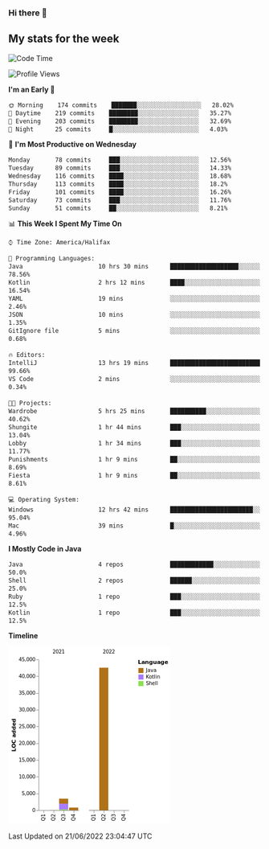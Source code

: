 ### Hi there 👋

## My stats for the week
<!--START_SECTION:waka-->
![Code Time](http://img.shields.io/badge/Code%20Time-287%20hrs%2021%20mins-blue)

![Profile Views](http://img.shields.io/badge/Profile%20Views-0-blue)

**I'm an Early 🐤** 

```text
🌞 Morning    174 commits    ███████░░░░░░░░░░░░░░░░░░   28.02% 
🌆 Daytime    219 commits    ████████░░░░░░░░░░░░░░░░░   35.27% 
🌃 Evening    203 commits    ████████░░░░░░░░░░░░░░░░░   32.69% 
🌙 Night      25 commits     █░░░░░░░░░░░░░░░░░░░░░░░░   4.03%

```
📅 **I'm Most Productive on Wednesday** 

```text
Monday       78 commits     ███░░░░░░░░░░░░░░░░░░░░░░   12.56% 
Tuesday      89 commits     ███░░░░░░░░░░░░░░░░░░░░░░   14.33% 
Wednesday    116 commits    ████░░░░░░░░░░░░░░░░░░░░░   18.68% 
Thursday     113 commits    ████░░░░░░░░░░░░░░░░░░░░░   18.2% 
Friday       101 commits    ████░░░░░░░░░░░░░░░░░░░░░   16.26% 
Saturday     73 commits     ███░░░░░░░░░░░░░░░░░░░░░░   11.76% 
Sunday       51 commits     ██░░░░░░░░░░░░░░░░░░░░░░░   8.21%

```


📊 **This Week I Spent My Time On** 

```text
⌚︎ Time Zone: America/Halifax

💬 Programming Languages: 
Java                     10 hrs 30 mins      ███████████████████░░░░░░   78.56% 
Kotlin                   2 hrs 12 mins       ████░░░░░░░░░░░░░░░░░░░░░   16.54% 
YAML                     19 mins             ░░░░░░░░░░░░░░░░░░░░░░░░░   2.46% 
JSON                     10 mins             ░░░░░░░░░░░░░░░░░░░░░░░░░   1.35% 
GitIgnore file           5 mins              ░░░░░░░░░░░░░░░░░░░░░░░░░   0.68%

🔥 Editors: 
IntelliJ                 13 hrs 19 mins      █████████████████████████   99.66% 
VS Code                  2 mins              ░░░░░░░░░░░░░░░░░░░░░░░░░   0.34%

🐱‍💻 Projects: 
Wardrobe                 5 hrs 25 mins       ██████████░░░░░░░░░░░░░░░   40.62% 
Shungite                 1 hr 44 mins        ███░░░░░░░░░░░░░░░░░░░░░░   13.04% 
Lobby                    1 hr 34 mins        ███░░░░░░░░░░░░░░░░░░░░░░   11.77% 
Punishments              1 hr 9 mins         ██░░░░░░░░░░░░░░░░░░░░░░░   8.69% 
Fiesta                   1 hr 9 mins         ██░░░░░░░░░░░░░░░░░░░░░░░   8.61%

💻 Operating System: 
Windows                  12 hrs 42 mins      ███████████████████████░░   95.04% 
Mac                      39 mins             █░░░░░░░░░░░░░░░░░░░░░░░░   4.96%

```

**I Mostly Code in Java** 

```text
Java                     4 repos             ████████████░░░░░░░░░░░░░   50.0% 
Shell                    2 repos             ██████░░░░░░░░░░░░░░░░░░░   25.0% 
Ruby                     1 repo              ███░░░░░░░░░░░░░░░░░░░░░░   12.5% 
Kotlin                   1 repo              ███░░░░░░░░░░░░░░░░░░░░░░   12.5%

```


**Timeline**

![Chart not found](https://raw.githubusercontent.com/lyndseyy/lyndseyy/main/charts/bar_graph.png) 


 Last Updated on 21/06/2022 23:04:47 UTC
<!--END_SECTION:waka-->